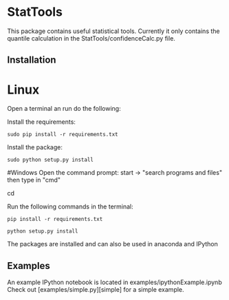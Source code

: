 StatTools
==========

This package contains useful statistical tools. Currently it only contains the quantile calculation in the StatTools/confidenceCalc.py file.

## Installation

# Linux
Open a terminal an run do the following:

Install the requirements:

    sudo pip install -r requirements.txt

Install the package:

    sudo python setup.py install

#Windows
Open the command prompt: start -> "search programs and files" then type in "cmd"

cd <directory where the code has been checked out of git>

Run the following commands in the terminal: 

	pip install -r requirements.txt

	python setup.py install

The packages are installed and can also be used in anaconda and IPython
	
## Examples

An example IPython notebook is located in examples/ipythonExample.ipynb
Check out [examples/simple.py][simple] for a simple example. 


